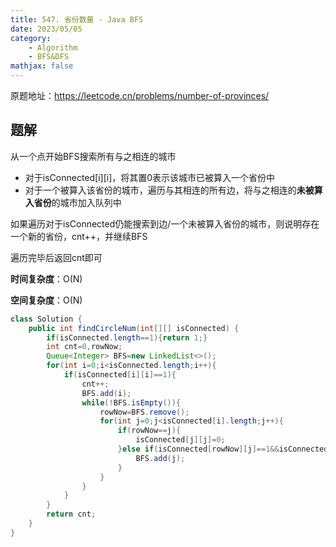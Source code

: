 ```yaml
---
title: 547. 省份数量 - Java BFS
date: 2023/05/05
category: 
    - Algorithm
    - BFS&DFS
mathjax: false
---
```

原题地址：https://leetcode.cn/problems/number-of-provinces/

## 题解
从一个点开始BFS搜索所有与之相连的城市
- 对于isConnected[i][i]，将其置0表示该城市已被算入一个省份中
- 对于一个被算入该省份的城市，遍历与其相连的所有边，将与之相连的**未被算入省份**的城市加入队列中

如果遍历对于isConnected仍能搜索到边/一个未被算入省份的城市，则说明存在一个新的省份，cnt++，并继续BFS

遍历完毕后返回cnt即可

**时间复杂度**：O(N)

**空间复杂度**：O(N)
```java
class Solution {
    public int findCircleNum(int[][] isConnected) {
        if(isConnected.length==1){return 1;}
        int cnt=0,rowNow;
        Queue<Integer> BFS=new LinkedList<>();
        for(int i=0;i<isConnected.length;i++){
            if(isConnected[i][i]==1){
                cnt++;
                BFS.add(i);
                while(!BFS.isEmpty()){
                    rowNow=BFS.remove();
                    for(int j=0;j<isConnected[i].length;j++){
                        if(rowNow==j){
                            isConnected[j][j]=0;
                        }else if(isConnected[rowNow][j]==1&&isConnected[j][j]==1){
                            BFS.add(j);
                        }
                    }
                }
            }
        }
        return cnt;
    }
}
```

